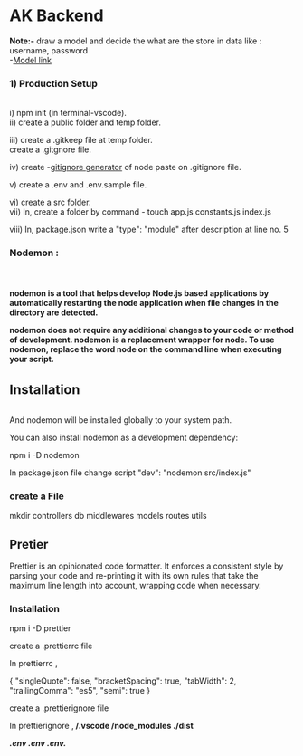 # AK Backend


  <b>Note:-</b> draw a model and decide the what are the store in data like : username, password<br>
-[Model link](https://app.eraser.io/workspace/YtPqZ1VogxGy1jzIDkzj) <br>

<h3><b>1) Production Setup</b> </h3><br>
i) npm init (in terminal-vscode).
<br>
ii) create a public folder and temp folder.
<br>

iii) create a .gitkeep file at temp folder.
<br>create a .gitgnore file.
<br>

iv) create -[gitignore generator](https://mrkandreev.name/snippets/gitignore-generator/) of node paste on .gitignore file.

v) create a .env and .env.sample file. <br>

vi) create a src folder. <br>
vii) In, create a folder by command - touch app.js constants.js index.js <br>

viii) In, package.json write a "type": "module" after description at line no. 5

<h3> Nodemon :</h3>
<br>
<h4>nodemon is a tool that helps develop Node.js based applications by automatically restarting the node application when file changes in the directory are detected.

nodemon does not require any additional changes to your code or method of development. nodemon is a replacement wrapper for node. To use nodemon, replace the word node on the command line when executing your script.</h4>

<h4 style="font-size: 23px">Installation</h4>
And nodemon will be installed globally to your system path.

You can also install nodemon as a development dependency:

npm i -D nodemon

<p>In package.json file change script "dev": "nodemon src/index.js"</p>

<h3>create a File</h3>
<p>mkdir controllers db middlewares models routes utils</p>

<h2>Pretier</h2>
<p>Prettier is an opinionated code formatter. It enforces a consistent style by parsing your code and re-printing it with its own rules that take the maximum line length into account, wrapping code when necessary.</p>

<h3>Installation</h3>
npm i -D prettier

<p>create a .prettierrc file</p>
<p>In prettierrc ,

 {
    "singleQuote": false,
    "bracketSpacing": true,
    "tabWidth": 2,
    "trailingComma": "es5",
    "semi": true
}</p>


<p>create a .prettierignore file</p>
<p>In prettierignore ,<b>
/.vscode
/node_modules
./dist

*.env
.env
.env.*
</p>
